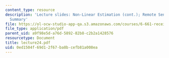 ```yaml
---
content_type: resource
description: 'Lecture slides: Non-Linear Estimation (cont.); Remote Sensing; Course
  Summary'
file: https://ol-ocw-studio-app-qa.s3.amazonaws.com/courses/6-661-receivers-antennas-and-signals-spring-2003/0ed1504f69d12f67ba8bcefb81a008ea_lecture24.pdf
file_type: application/pdf
parent_uid: a9f98e5d-a76d-5892-82b8-c2b2a1428576
resourcetype: Document
title: lecture24.pdf
uid: 0ed1504f-69d1-2f67-ba8b-cefb81a008ea
---
```

